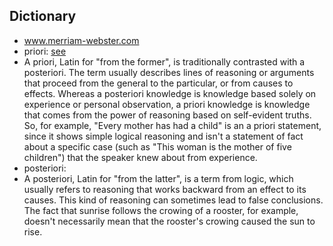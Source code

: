 Dictionary
--------------------
- www.merriam-webster.com
- priori: [see](https://www.merriam-webster.com/dictionary/a%20posteriori)
- A priori, Latin for "from the former", is traditionally contrasted with a posteriori. The term usually describes lines of reasoning or arguments that proceed from the general to the particular, or from causes to effects. Whereas a posteriori knowledge is knowledge based solely on experience or personal observation, a priori knowledge is knowledge that comes from the power of reasoning based on self-evident truths. So, for example, "Every mother has had a child" is an a priori statement, since it shows simple logical reasoning and isn't a statement of fact about a specific case (such as "This woman is the mother of five children") that the speaker knew about from experience.
- posteriori:
- A posteriori, Latin for "from the latter", is a term from logic, which usually refers to reasoning that works backward from an effect to its causes. This kind of reasoning can sometimes lead to false conclusions. The fact that sunrise follows the crowing of a rooster, for example, doesn't necessarily mean that the rooster's crowing caused the sun to rise.
